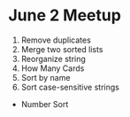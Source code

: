 # June 2 Meetup

1. Remove duplicates
2. Merge two sorted lists
3. Reorganize string
4. How Many Cards
5. Sort by name
6. Sort case-sensitive strings

- Number Sort